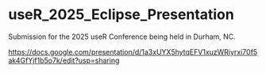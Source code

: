 # useR_2025_Eclipse_Presentation
Submission for the 2025 useR Conference being held in Durham, NC.  

https://docs.google.com/presentation/d/1a3xUYX5hytqEFV1xuzWRiyrxi70f5ak4GfYjf1b5o7k/edit?usp=sharing

